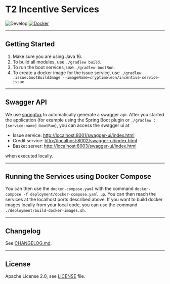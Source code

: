 # T2 Incentive Services

![Develop](https://github.com/cryptimeleon/incentive-system/workflows/Default%20workflow/badge.svg?branch=develop) [![Docker](https://img.shields.io/docker/cloud/build/eaudeweb/scratch?label=dockerhub&style=flat)](https://hub.docker.com/repository/docker/cryptimeleon/incentive-service-issue/tags)

----

## Getting Started

1. Make sure you are using Java 16.
2. To build all modules, use `./gradlew build`.
3. To run the boot services, use `./gradlew bootRun`.
4. To create a docker image for the issue service,
   use `./gradlew :issue:bootBuildImage --imageName=cryptimeleon/incentive-service-issue`

---

## Swagger API

We use [springfox](http://springfox.github.io/springfox/docs/current/) to automatically generate a swagger api. After
you started the application (for example using the Spring Boot plugin or `./gradlew :[service-name]:bootRun`), you can
access the swagger ui at

- Issue service: [http://localhost:8001/swagger-ui/index.html](http://localhost:8001/swagger-ui/index.html)
- Credit service: [http://localhost:8002/swagger-ui/index.html](http://localhost:8002/swagger-ui/index.html)
- Basket server: [http://localhost:8003/swagger-ui/index.html](http://localhost:8003/swagger-ui/index.html)

when executed locally.


---

## Running the Services using Docker Compose

You can then use the `docker-compose.yaml` with the command `docker-compose -f deployment/docker-compose.yaml up`. You
can then reach the services at the localhost ports described above. If you want to build docker images locally from your
local code, you can use the command `./deployment/build-docker-images.sh`.


---

## Changelog

See [CHANGELOG.md](CHANGELOG.md).

---

## License

Apache License 2.0, see [LICENSE](LICENSE) file.
